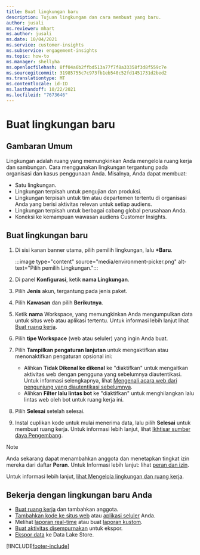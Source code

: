 ```yaml
---
title: Buat lingkungan baru
description: Tujuan lingkungan dan cara membuat yang baru.
author: jusali
ms.reviewer: mhart
ms.author: jusali
ms.date: 10/04/2021
ms.service: customer-insights
ms.subservice: engagement-insights
ms.topic: how-to
ms.manager: shellyha
ms.openlocfilehash: 8ff04a6b2ffbd513a77f7f8a33358f3d8f559c7e
ms.sourcegitcommit: 31985755c7c973fb1eb540c52fd1451731d2bed2
ms.translationtype: MT
ms.contentlocale: id-ID
ms.lasthandoff: 10/22/2021
ms.locfileid: "7673646"
---
```

# <a name="create-a-new-environment"></a>Buat lingkungan baru 

## <a name="overview"></a>Gambaran Umum

Lingkungan adalah ruang yang memungkinkan Anda mengelola ruang kerja dan sambungan. Cara menggunakan lingkungan tergantung pada organisasi dan kasus penggunaan Anda. Misalnya, Anda dapat membuat:

- Satu lingkungan.
- Lingkungan terpisah untuk pengujian dan produksi.
- Lingkungan terpisah untuk tim atau departemen tertentu di organisasi Anda yang berisi aktivitas relevan untuk setiap audiens.
- Lingkungan terpisah untuk berbagai cabang global perusahaan Anda.
- Koneksi ke kemampuan wawasan audiens Customer Insights.

## <a name="create-a-new-environment"></a>Buat lingkungan baru

1. Di sisi kanan banner utama, pilih pemilih lingkungan, lalu **+Baru**.

   :::image type="content" source="media/environment-picker.png" alt-text="Pilih pemilih Lingkungan.":::

1. Di panel **Konfigurasi**, ketik **nama Lingkungan**.

1. Pilih **Jenis** akun, tergantung pada jenis paket.

1. Pilih **Kawasan** dan pilih **Berikutnya**. 

1. Ketik **nama** Workspace, yang memungkinkan Anda mengumpulkan data untuk situs web atau aplikasi tertentu. Untuk informasi lebih lanjut lihat [Buat ruang kerja](create-workspace.md).

1. Pilih **tipe Workspace** (web atau seluler) yang ingin Anda buat. 

1. Pilih **Tampilkan pengaturan lanjutan** untuk mengaktifkan atau menonaktifkan pengaturan opsional ini:

   - Alihkan **Tidak Dikenal ke dikenal** ke "diaktifkan" untuk mengaitkan aktivitas web dengan pengguna yang sebelumnya diautentikasi. Untuk informasi selengkapnya, lihat [Mengenali acara web dari pengunjung yang diautentikasi sebelumnya](unknown-to-known.md).
   - Alihkan **Filter lalu lintas bot** ke "diaktifkan" untuk menghilangkan lalu lintas web oleh bot untuk ruang kerja ini. 

1. Pilih **Selesai** setelah selesai. 

1. Instal cuplikan kode untuk mulai menerima data, lalu pilih **Selesai** untuk membuat ruang kerja. Untuk informasi lebih lanjut, lihat [Ikhtisar sumber daya Pengembang](developer-resources.md).

> [!NOTE]
> Anda sekarang dapat menambahkan anggota dan menetapkan tingkat izin mereka dari daftar **Peran**. Untuk Informasi lebih lanjut: lihat [peran dan izin](user-roles.md). 

Untuk informasi lebih lanjut, [lihat Mengelola lingkungan dan ruang kerja](manage-environments-workspaces.md).

## <a name="work-with-your-new-environment"></a>Bekerja dengan lingkungan baru Anda

- [Buat ruang kerja](../engagement-insights/create-workspace.md) dan tambahkan anggota.
- [Tambahkan kode ke situs web](../engagement-insights/instrument-website.md) atau [aplikasi seluler](../engagement-insights/developer-resources.md#capture-events-from-mobile-apps) Anda.
- Melihat [laporan real-time](../engagement-insights/view-reports.md) atau buat [laporan kustom](../engagement-insights/custom-reports.md).
- [Buat aktivitas disempurnakan](../engagement-insights/refined-events.md) untuk ekspor.
- [Ekspor data](../engagement-insights/export-events.md) ke Data Lake Store.

[!INCLUDE[footer-include](../includes/footer-banner.md)]
